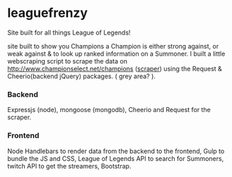 # leaguefrenzy

Site built for all things League of Legends!

site built to show you Champions a Champion is either strong against, or weak against & to look up ranked information on a Summoner. I built a little webscraping script to scrape the data on <a href="http://www.championselect.net/champions">http://www.championselect.net/champions</a> (<a href="https://github.com/mpedersen2054/leaguefrenzy/blob/master/lib/scrapeChampInfo.js">scraper</a>) using the Request & Cheerio(backend jQuery) packages. ( grey area? ).

### Backend
Expressjs (node), mongoose (mongodb), Cheerio and Request for the scraper.

### Frontend
Node Handlebars to render data from the backend to the frontend, Gulp to bundle the JS and CSS, League of Legends API to search for Summoners, twitch API to get the streamers, Bootstrap.

